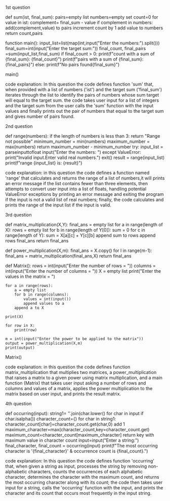 1st question

def sum(ist, final_sum):
    pairs=empty list
    numbers=empty set
    count=0
    for value in ist:
        complement= final_sum - value
        if complement in numbers:
            add(complement,value) to pairs
            increment count by 1
        add value to numbers
    return count,pairs

function main():
input_list=list(map(int,input("Enter the numbers:").split()))
final_sum=int(input("Enter the target sum:"))
final_count, final_pairs =sum(input_list,final_sum)
if final_count > 0:
    print(f"count with a sum of {final_sum}: {final_count}")
    print(f"pairs with a sum of {final_sum}: {final_pairs}")
else:
    print(f"No pairs found{final_sum}")

main()

code explanation:
In this question the code defines function 'sum' that, when provided with a list of numbers ('ist') and the target sum ('final_sum') iterates through the
list to identify the pairs of numbers whose sum target will equal to the target sum. the code takes user input for a list of integers and the target sum from the user calls the 'sum' function with the input values and finally prints out the pair of numbers that equal to the target sum and gives number of pairs found.



2nd question


def range(numbers):
    if the length of numbers is less than 3:
        return "Range not possible"
    minimum_number = min(numbers)
    maximum_number = max(numbers)
    return maximum_number - minimum_number
try:
    input_list = parseinputtofloat input("Enter the numbers: ")
except ValueError:
    print("Invalid input.Enter valid real numbers.")
    exit()
result = range(input_list)
print(f"range {input_list} is: {result}")

code explanation:
in this question the code defines a function named 'range' that calculates and returns the range of a list of numbers,it will prints an error message if the list contains fewer than three elements, then attempts to convert user input into a list of floats, handling potential ValueError exceptions by printing an error message and exiting the program if the input is not a valid list of real numbers; finally, the code calculates and prints the range of the input list if the input is valid.








3rd question


def matrix_multiplication(X,Y):
    final_ans = empty list
    for a in range(length of X):
        rows = empty list
        for b in range(length of Y[0]):
            sum = 0
            for c in range(length of Y):
                sum = X[a][c] + Y[c][b]
            append sum to rows
        append rows final_ans
    return final_ans

def power_multiplication(X,m):
    final_ans = X.copy()
    for l in range(m-1):
        final_ans = matrix_multiplication(final_ans,X)
    return final_ans

def Matrix():
    rows = int(input("Enter the number of rows = "))
    columns = int(input("Enter the number of columns = "))
    X = empty list
    print("Enter the values in the matrix = ")

    for a in range(rows):
        a = empty list
        for b in range(columns):
            values = int(input())
            append values to a
        append a to X
    
    print(X)

    for row in X:
        print(row)
    
    m = int(input("Enter the power to be applied to the matrix"))
    output = power_multiplication(X,m)
    print(output)

Matrix()


code explanation:
in this question the code defines function matrix_multiplication that multiplies two matrices, a power_multiplication that raises a matrix to a given power using matrix multiplication, and a main function (Matrix) that takes user input asking a number of rows and columns and values of a matrix, applies the power multiplication to the matrix based on user input, and prints the result matrix.



4th question


def occurring(input):
    string1= ''.join(char.lower() for char in input if char.isalpha())
    character_count={}
    for char in string1:
        character_count[char]=character_count.get(char,0) add 1
    maximum_character=max(character_count,key=character_count.get)
    maximum_count=character_count[maximum_character]
    return key with maximum value in character count
input=input("Enter a string:")
final_character, final_count = occurring(input)
print(f"The most occurring character is '{final_character}' & occurrence count is {final_count}.")



code explanation:
In this question the code defines function 'occurring' that, when given a string as input, processes the string by removing non-alphabetic characters, counts the occurrences of each alphabetic character, determines the character with the maximum count, and returns the most occurring character along with its count; the code then takes user input for a string, calls the 'occurring' function with the input, and prints the character and its count that occurs most frequently in the input string.